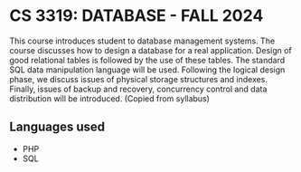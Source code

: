 # CS 3319: DATABASE - FALL 2024 #
This course introduces student to database management systems. The course discusses how to design a database for a real application. Design of good relational tables is followed by the use of these tables. The standard SQL data
manipulation language will be used. Following the logical design phase, we discuss issues of physical storage structures and indexes. Finally, issues of backup and recovery, concurrency control and data distribution will be introduced.
(Copied from syllabus)

## Languages used ##
- PHP
- SQL
